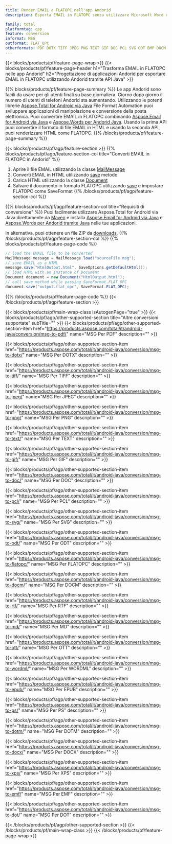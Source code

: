```yaml
---
title: Render EMAIL a FLATOPC nell'app Andorid
description: Esporta EMAIL in FLATOPC senza utilizzare Microsoft Word o Outlook nelle tue applicazioni Andorid

family: total
platformtag: cpp
feature: conversion
informat: MSG
outformat: FLAT_OPC
otherformats: PDF DOTX TIFF JPEG PNG TEXT GIF DOC PCL SVG ODT BMP DOCM RTF MD OTT WORDML EPUB PS DOTM DOCX XPS EMF DOT
---
```

{{< blocks/products/pf/feature-page-wrap >}}
{{< blocks/products/pf/feature-page-header h1="Trasforma EMAIL in FLATOPC nelle app Andorid" h2="Progettazione di applicazioni Andorid per esportare EMAIL in FLATOPC utilizzando Andorid tramite API Java" >}}

{{% blocks/products/pf/feature-page-summary %}}
Le app Andorid sono facili da usare per gli utenti finali su base giornaliera. Giorno dopo giorno il numero di utenti di telefoni Andorid sta aumentando. Utilizzando le potenti librerie [Aspose.Total for Android via Java](https://products.aspose.com/total/android-java/) File Format Automation puoi sviluppare applicazioni di manipolazione e conversione della posta elettronica. Puoi convertire EMAIL in FLATOPC combinando [Aspose.Email for Android via Java](https://products.aspose.com/email/android-java/) e [Aspose.Words per Andorid Java](https://products.aspose.com/words/android-java/). Usando la prima API puoi convertire il formato di file EMAIL in HTML e usando la seconda API, puoi renderizzare HTML come FLATOPC. 
{{% /blocks/products/pf/feature-page-summary  %}}

{{< blocks/products/pf/agp/feature-section >}}
{{% blocks/products/pf/agp/feature-section-col title="Converti EMAIL in FLATOPC in Andorid" %}}
1. Aprire il file EMAIL utilizzando la classe [MailMessage](https://reference.aspose.com/email/java/com.aspose.email/mailmessage)
2. Converti EMAIL in HTML utilizzando [save](https://reference.aspose.com/email/java/com.aspose.email/MailMessage#save(java.io.OutputStream,%20com.aspose.email.SaveOptions)) metodo
3. Carica HTML utilizzando la classe [Document](https://reference.aspose.com/words/java/com.aspose.words/Document)
4. Salvare il documento in formato FLATOPC utilizzando [save](https://reference.aspose.com/words/java/com.aspose.words/Document#save(java.lang.String,com.aspose.words.SaveOptions)) e impostare FLATOPC come SaveFormat
{{% /blocks/products/pf/agp/feature-section-col %}}

{{% blocks/products/pf/agp/feature-section-col title="Requisiti di conversione" %}}
Puoi facilmente utilizzare Aspose.Total for Android via Java direttamente da [Maven](https://releases.aspose.com/total/java/) e installa [Aspose.Email for Android via Java](https://docs.aspose.com/email/androidjava/installation/) e [Aspose.Words per Andorid tramite Java](https://docs.aspose.com/words/java/install-aspose-words-for-android-via-java/#install-asposewords-for-android-via-java-from-maven-repository) nelle tue applicazioni.

In alternativa, puoi ottenere un file ZIP da [downloads](https://releases.aspose.com/total/androidjava).
{{% /blocks/products/pf/agp/feature-section-col %}}
{{% blocks/products/pf/feature-page-code %}}
```cs
// load the EMAIL file to be converted
MailMessage message = MailMessage.load("sourceFile.msg"); 
// save EMAIL as a HTML 
message.save("HtmlOutput.html", SaveOptions.getDefaultHtml());
// load HTML with an instance of Document
Document document = new Document("HtmlOutput.html");
// call save method while passing SaveFormat.FLAT_OPC
document.save("output.flat_opc", SaveFormat.FLAT_OPC); 
```

{{% /blocks/products/pf/feature-page-code %}}
{{< /blocks/products/pf/agp/feature-section >}}

{{< blocks/products/pf/main-wrap-class isAutogenPage="true" >}}
{{< blocks/products/pf/agp/other-supported-section title="Altre conversioni supportate" subTitle="" >}}
{{< blocks/products/pf/agp/other-supported-section-item href="https://products.aspose.com/total/it/android-java/conversion/msg-to-pdf/" name="MSG Per PDF" description="" >}}

{{< blocks/products/pf/agp/other-supported-section-item href="https://products.aspose.com/total/it/android-java/conversion/msg-to-dotx/" name="MSG Per DOTX" description="" >}}

{{< blocks/products/pf/agp/other-supported-section-item href="https://products.aspose.com/total/it/android-java/conversion/msg-to-tiff/" name="MSG Per TIFF" description="" >}}

{{< blocks/products/pf/agp/other-supported-section-item href="https://products.aspose.com/total/it/android-java/conversion/msg-to-jpeg/" name="MSG Per JPEG" description="" >}}

{{< blocks/products/pf/agp/other-supported-section-item href="https://products.aspose.com/total/it/android-java/conversion/msg-to-png/" name="MSG Per PNG" description="" >}}

{{< blocks/products/pf/agp/other-supported-section-item href="https://products.aspose.com/total/it/android-java/conversion/msg-to-text/" name="MSG Per TEXT" description="" >}}

{{< blocks/products/pf/agp/other-supported-section-item href="https://products.aspose.com/total/it/android-java/conversion/msg-to-gif/" name="MSG Per GIF" description="" >}}

{{< blocks/products/pf/agp/other-supported-section-item href="https://products.aspose.com/total/it/android-java/conversion/msg-to-doc/" name="MSG Per DOC" description="" >}}

{{< blocks/products/pf/agp/other-supported-section-item href="https://products.aspose.com/total/it/android-java/conversion/msg-to-pcl/" name="MSG Per PCL" description="" >}}

{{< blocks/products/pf/agp/other-supported-section-item href="https://products.aspose.com/total/it/android-java/conversion/msg-to-svg/" name="MSG Per SVG" description="" >}}

{{< blocks/products/pf/agp/other-supported-section-item href="https://products.aspose.com/total/it/android-java/conversion/msg-to-odt/" name="MSG Per ODT" description="" >}}

{{< blocks/products/pf/agp/other-supported-section-item href="https://products.aspose.com/total/it/android-java/conversion/msg-to-flatopc/" name="MSG Per FLATOPC" description="" >}}

{{< blocks/products/pf/agp/other-supported-section-item href="https://products.aspose.com/total/it/android-java/conversion/msg-to-docm/" name="MSG Per DOCM" description="" >}}

{{< blocks/products/pf/agp/other-supported-section-item href="https://products.aspose.com/total/it/android-java/conversion/msg-to-rtf/" name="MSG Per RTF" description="" >}}

{{< blocks/products/pf/agp/other-supported-section-item href="https://products.aspose.com/total/it/android-java/conversion/msg-to-md/" name="MSG Per MD" description="" >}}

{{< blocks/products/pf/agp/other-supported-section-item href="https://products.aspose.com/total/it/android-java/conversion/msg-to-ott/" name="MSG Per OTT" description="" >}}

{{< blocks/products/pf/agp/other-supported-section-item href="https://products.aspose.com/total/it/android-java/conversion/msg-to-wordml/" name="MSG Per WORDML" description="" >}}

{{< blocks/products/pf/agp/other-supported-section-item href="https://products.aspose.com/total/it/android-java/conversion/msg-to-epub/" name="MSG Per EPUB" description="" >}}

{{< blocks/products/pf/agp/other-supported-section-item href="https://products.aspose.com/total/it/android-java/conversion/msg-to-ps/" name="MSG Per PS" description="" >}}

{{< blocks/products/pf/agp/other-supported-section-item href="https://products.aspose.com/total/it/android-java/conversion/msg-to-dotm/" name="MSG Per DOTM" description="" >}}

{{< blocks/products/pf/agp/other-supported-section-item href="https://products.aspose.com/total/it/android-java/conversion/msg-to-docx/" name="MSG Per DOCX" description="" >}}

{{< blocks/products/pf/agp/other-supported-section-item href="https://products.aspose.com/total/it/android-java/conversion/msg-to-xps/" name="MSG Per XPS" description="" >}}

{{< blocks/products/pf/agp/other-supported-section-item href="https://products.aspose.com/total/it/android-java/conversion/msg-to-emf/" name="MSG Per EMF" description="" >}}

{{< blocks/products/pf/agp/other-supported-section-item href="https://products.aspose.com/total/it/android-java/conversion/msg-to-dot/" name="MSG Per DOT" description="" >}}


{{< /blocks/products/pf/agp/other-supported-section >}}
{{< /blocks/products/pf/main-wrap-class >}}
{{< /blocks/products/pf/feature-page-wrap >}}
